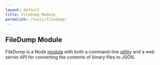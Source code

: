 ```yaml
---
layout: default
title: FileDump Module
permalink: /tools/filedump/
---
```


FileDump Module
---------------

FileDump is a Node [module](lib/filedump.js) with both a command-line [utility](bin/filedump) and a web server API
for converting the contents of binary files to JSON.
